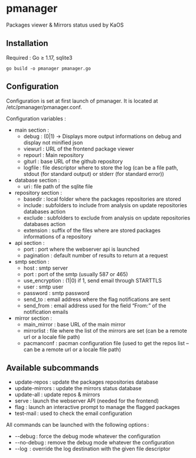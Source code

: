 # pmanager
Packages viewer &amp; Mirrors status used by KaOS

## Installation

Required : Go ≥ 1.17, sqlite3

`go build -o pmanager pmanager.go`

## Configuration

Configuration is set at first launch of pmanager. It is located at /etc/pmanager/pmanager.conf.

Configuration variables :

* main section :
    - debug : (0|1) → Displays more output informations on debug and display not minified json
    - viewurl : URL of the frontend package viewer
    - repourl : Main repository
    - giturl : base URL of the github repository
    - logfile : file descriptor where to store the log (can be a file path, stdout (for standard output) or stderr (for standard error))
* database section :
    - uri : file path of the sqlite file
* repository section :
    - basedir : local folder where the packages repositories are stored
    - include : subfolders to include from analysis on update repositories databases action
    - exclude : subfolders to exclude from analysis on update repositories databases action
    - extension : suffix of the files where are stored packages informations of a repository
* api section :
    - port : port where the webserver api is launched
    - pagination : default number of results to return at a request
* smtp section :
    - host : smtp server
    - port : port of the smtp (usually 587 or 465)
    - use_encryption : (1|0) if 1, send email through STARTTLS
    - user : smtp user
    - password : smtp password
    - send_to : email address where the flag notifications are sent
    - send_from : email address used for the field “From:” of the notification emails
* mirror section :
    - main_mirror : base URL of the main mirror
    - mirrorlist : file where the list of the mirrors are set (can be a remote url or a locale file path)
    - pacmanconf : pacman configuration file (used to get the repos list – can be a remote url or a locale file path)

## Available subcommands

* update-repos : update the packages repositories database
* update-mirrors : update the mirrors status database
* update-all : update repos & mirrors
* serve : launch the webserver API (needed for the frontend)
* flag : launch an interactive prompt to manage the flagged packages
* test-mail : used to check the email configuration

All commands can be launched with the following options :

* --debug : force the debug mode whatever the configuration
* --no-debug : remove the debug mode whatever the configuration
* --log <filedescriptor> : override the log destination with the given file descriptor

